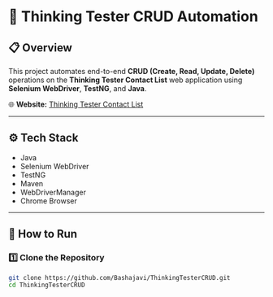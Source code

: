 # 🧪 Thinking Tester CRUD Automation

## 📋 Overview
This project automates end-to-end **CRUD (Create, Read, Update, Delete)** operations on the **Thinking Tester Contact List** web application using **Selenium WebDriver**, **TestNG**, and **Java**.

🌐 **Website:** [Thinking Tester Contact List](https://thinking-tester-contact-list.herokuapp.com/)

---

## ⚙️ Tech Stack
- Java  
- Selenium WebDriver  
- TestNG  
- Maven  
- WebDriverManager  
- Chrome Browser  

---

## 🚀 How to Run
### 1️⃣ Clone the Repository
```bash
git clone https://github.com/Bashajavi/ThinkingTesterCRUD.git
cd ThinkingTesterCRUD
